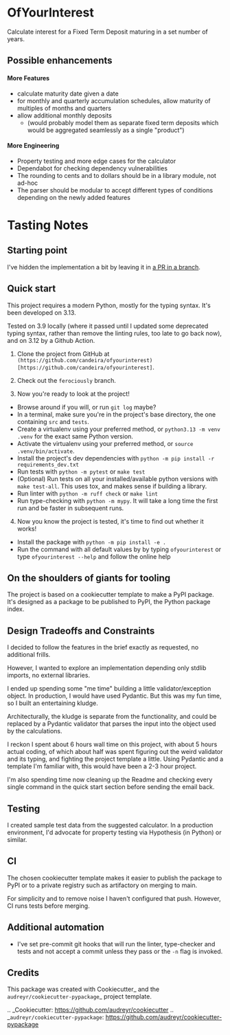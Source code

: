 OfYourInterest
===

Calculate interest for a Fixed Term Deposit maturing in a set number of years.

Possible enhancements
---

#### More Features
- calculate maturity date given a date
- for monthly and quarterly accumulation schedules, allow maturity of multiples of months and quarters
- allow additional monthly deposits
  - (would probably model them as separate fixed term deposits which would be aggregated seamlessly as a single "product")

#### More Engineering
- Property testing and more edge cases for the calculator
- Dependabot for checking dependency vulnerabilities
- The rounding to cents and to dollars should be in a library module, not ad-hoc
- The parser should be modular to accept different types of conditions depending on the newly added features

Tasting Notes
===

Starting point
---

I've hidden the implementation a bit by leaving it in [a PR in a branch](https://github.com/candeira/ofyourinterest/pull/1).

Quick start
---
This project requires a modern Python, mostly for the typing syntax. It's been developed on 3.13.

Tested on 3.9 locally (where it passed until I updated some deprecated typing syntax, rather than remove the linting rules, too late to go back now), and on 3.12 by a Github Action.

1. Clone the project from GitHub at `(https://github.com/candeira/ofyourinterest)[https://github.com/candeira/ofyourinterest]`.

2. Check out the `ferociously` branch.

3. Now you're ready to look at the project!

- Browse around if you will, or run `git log` maybe?
- In a terminal, make sure you're in the project's base directory, the one containing `src` and `tests`.
- Create a virtualenv using your preferred method, or `python3.13 -m venv .venv` for the exact same Python version.
- Activate the virtualenv using your preferred method, or `source .venv/bin/activate`.
- Install the project's dev dependencies with `python -m pip install -r requirements_dev.txt`
- Run tests with `python -m pytest` or `make test`
- (Optional) Run tests on all your installed/available python versions with `make test-all`. This uses tox, and makes sense if building a library.
- Run linter with `python -m ruff check` or `make lint`
- Run type-checking with `python -m mypy`. It will take a long time the first run and be faster in subsequent runs.

4. Now you know the project is tested, it's time to find out whether it works!

- Install the package with `python -m pip install -e .`
- Run the command with all default values by by typing `ofyourinterest` or type `ofyourinterest --help` and follow the online help

On the shoulders of giants for tooling
---
The project is based on a cookiecutter template to make a PyPI package. It's designed as a package to be published to PyPI, the Python package index.

Design Tradeoffs and Constraints
---

I decided to follow the features in the brief exactly as requested, no additional frills.

However, I wanted to explore an implementation depending only stdlib imports, no external libraries.

I ended up spending some "me time" building a little validator/exception object. In production, I would have used Pydantic. But this was my fun time, so I built an entertaining kludge.

Architecturally, the kludge is separate from the functionality, and could be replaced by a Pydantic validator that parses the input into the object used by the calculations.

I reckon I spent about 6 hours wall time on this project, with about 5 hours actual coding, of which about half was spent figuring out the weird validator and its typing, and fighting the project template a little. Using Pydantic and a template I'm familiar with, this would have been a 2-3 hour project.

I'm also spending time now cleaning up the Readme and checking every single command in the quick start section before sending the email back.

Testing
---

 I created sample test data from the suggested calculator. In a production environment, I'd advocate for property testing via Hypothesis (in Python) or similar.

CI
---

The chosen cookiecutter template makes it easier to publish the package to PyPI or to a private registry such as artifactory on merging to main.

For simplicity and to remove noise I haven't configured that push. However, CI runs tests before merging.

Additional automation
---
- I've set pre-commit git hooks that will run the linter, type-checker and tests and not accept a commit unless they pass or the `-n` flag is invoked.


Credits
---

This package was created with Cookiecutter_ and the `audreyr/cookiecutter-pypackage`_ project template.

.. _Cookiecutter: https://github.com/audreyr/cookiecutter
.. _`audreyr/cookiecutter-pypackage`: https://github.com/audreyr/cookiecutter-pypackage
